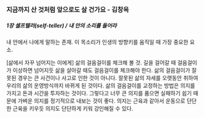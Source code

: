### 지금까지 산 것처럼 앞으로도 살 건가요 - 김창옥

##### 1장 셀프텔러(self-teller) / 내 안의 소리를 들어라
 내 안에서 나에게 말하는 존재. 이 목소리가 인생의 방향키를 움직일 때 가장 중요한 요소.
 
[삶에서 자꾸 넘어지는 이에게]
 삶의 걸음걸이를 체크해 볼 것. 길을 걸어갈 때 걸음걸이가 이상하면 넘어지듯 삶을 살아갈 때도 걸음걸이를 체크해야 한다.
 삶의 걸음걸이가 잘못된 경우는 큰 사건이나 사고로 인한 것이 아니다. 잘못된 삶의 자세를 오랫동안 취하여 우리의 삶의 운영방식까지 바뀌게 된 것이다.
 삶의 걸음걸이를 교정하는 방법은 의지를 가지고 돈과 시간을 투자하는 것이다.
 그렇다고 너무 큰 의지를 품으면 실패하기 쉽기 때문에 가벼운 의지를 정기적으로 내보는 것이 좋다.
 의지는 근육과 같아서 운동으로 단단한 근육을 키우듯 의지도 단단하게 키워 강인해질 수 있다. 
